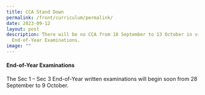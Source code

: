 ```yaml
---
title: CCA Stand Down
permalink: /front/curriculum/permalink/
date: 2023-09-12
layout: post
description: There will be no CCA from 18 September to 13 October in view of the
  End-of-Year Examinations.
image: ""
---
```

#### End-of-Year Examinations
The Sec 1 – Sec 3 End-of-Year written examinations will begin soon from 28 September to 9 October.
